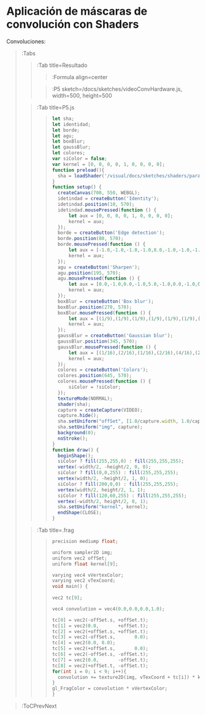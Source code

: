 # Aplicación de máscaras de convolución con Shaders
Convoluciones:

> :Tabs
> > :Tab title=Resultado
> > 
> > > :Formula align=center
> >
> > > :P5 sketch=/docs/sketches/videoConvHardware.js, width=500, height=500
>
> > :Tab title=P5.js
> >
> > 
> > > ```javascript
> > >let sha;
> > >let identidad;
> > >let borde;
> > >let agu;
> > >let boxBlur;
> > >let gaussBlur;
> > >let colores;
> > >var siColor = false;
> > >var kernel = [0, 0, 0, 0, 1, 0, 0, 0, 0];
> > >function preload(){
> > >   sha = loadShader('/visual/docs/sketches/shaders/paraTodos.vert','/visual/docs/sketches/shaders/imaConv.frag');
> > >}
> > >function setup() {
> > >   createCanvas(700, 550, WEBGL);
> > >   idetindad = createButton('Identity');
> > >   idetindad.position(10, 570);
> > >   idetindad.mousePressed(function () { 
> > >       let aux = [0, 0, 0, 0, 1, 0, 0, 0, 0];
> > >       kernel = aux;
> > >   });
> > >   borde = createButton('Edge detection');
> > >   borde.position(80, 570);
> > >   borde.mousePressed(function () {
> > >       let aux = [-1.0,-1.0,-1.0,-1.0,8.0,-1.0,-1.0,-1.0,-1.0];
> > >       kernel = aux;
> > >   });
> > >   agu = createButton('Sharpen');
> > >   agu.position(195, 570);
> > >   agu.mousePressed(function () {
> > >       let aux = [0.0,-1.0,0.0,-1.0,5.0,-1.0,0.0,-1.0,0.0];
> > >       kernel = aux;
> > >   });
> > >   boxBlur = createButton('Box blur');
> > >   boxBlur.position(270, 570);
> > >   boxBlur.mousePressed(function () {
> > >       let aux = [(1/9),(1/9),(1/9),(1/9),(1/9),(1/9),(1/9),(1/9),(1/9)];
> > >       kernel = aux;
> > >   });
> > >   gaussBlur = createButton('Gaussian blur');
> > >   gaussBlur.position(345, 570);
> > >   gaussBlur.mousePressed(function () {
> > >       let aux = [(1/16),(2/16),(1/16),(2/16),(4/16),(2/16),(1/16),(2/16),(1/16)];
> > >       kernel = aux;
> > >   });
> > >   colores = createButton('Colors');
> > >   colores.position(645, 570);
> > >   colores.mousePressed(function () {
> > >       siColor = !siColor;
> > >   });
> > >   textureMode(NORMAL);
> > >   shader(sha);
> > >   capture = createCapture(VIDEO);
> > >   capture.hide();
> > >   sha.setUniform("offSet", [1.0/capture.width, 1.0/capture.height]);
> > >   sha.setUniform("img", capture);
> > >   background(0);
> > >   noStroke();
> > >}
> > >function draw() { 
> > >   beginShape();
> > >   siColor ? fill(255,255,0) : fill(255,255,255);
> > >   vertex(-width/2, -height/2, 0, 0);
> > >   siColor ? fill(0,0,255) : fill(255,255,255);
> > >   vertex(width/2, -height/2, 1, 0);
> > >   siColor ? fill(200,0,0) : fill(255,255,255); 
> > >   vertex(width/2, height/2, 1, 1); 
> > >   siColor ? fill(120,60,255) : fill(255,255,255);
> > >   vertex(-width/2, height/2, 0, 1); 
> > >   sha.setUniform("kernel", kernel);
> > >   endShape(CLOSE);
> > >}
> > > ```
>
> > :Tab title=.frag
> >
> >
> > > ```c
> > >precision mediump float;
> > >
> > >uniform sampler2D img;
> > >uniform vec2 offSet;
> > >uniform float kernel[9];
> > >
> > >varying vec4 vVertexColor;
> > >varying vec2 vTexCoord;
> > >void main() {
> > >  
> > > vec2 tc[9];
> > > 
> > > vec4 convolution = vec4(0.0,0.0,0.0,1.0);
> > >
> > > tc[0] = vec2(-offSet.s, +offSet.t);
> > > tc[1] = vec2(0.0,       +offSet.t);
> > > tc[2] = vec2(+offSet.s, +offSet.t);
> > > tc[3] = vec2(-offSet.s,       0.0);
> > > tc[4] = vec2(0.0, 0.0);
> > > tc[5] = vec2(+offSet.s,       0.0);
> > > tc[6] = vec2(-offSet.s, -offSet.t);
> > > tc[7] = vec2(0.0,       -offSet.t);
> > > tc[8] = vec2(+offSet.t, -offSet.t);
> > > for(int i = 0; i < 9; i++){
> > >   convolution += texture2D(img, vTexCoord + tc[i]) * kernel[i];
> > > }
> > > gl_FragColor = convolution * vVertexColor;  
> > >}
> > > ```

> :ToCPrevNext